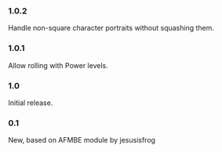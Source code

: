 ### 1.0.2

Handle non-square character portraits without squashing them.

### 1.0.1

Allow rolling with Power levels.

### 1.0

Initial release.

### 0.1

New, based on AFMBE module by jesusisfrog